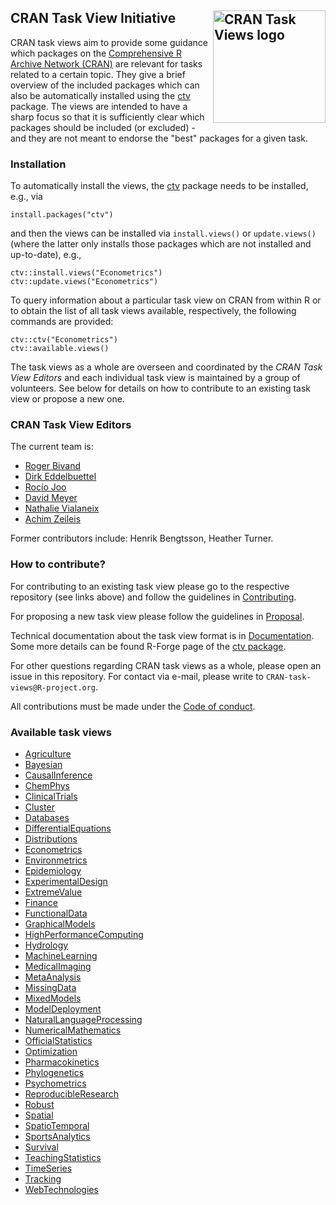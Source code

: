## CRAN Task View Initiative <img src="https://avatars.githubusercontent.com/u/61115545" align="right" alt="CRAN Task Views logo" width="180" />

CRAN task views aim to provide some guidance which packages on the
[Comprehensive R Archive Network (CRAN)](https://CRAN.R-project.org/)
are relevant for tasks related to a certain topic. They give a brief
overview of the included packages which can also be automatically installed using the
[ctv](https://CRAN.R-project.org/package=ctv) package. The views are intended to
have a sharp focus so that it is sufficiently clear which packages should be
included (or excluded) - and they are not meant to endorse the "best" packages
for a given task.


### Installation

To automatically install the views, the [ctv](https://CRAN.R-project.org/package=ctv)
package needs to be installed, e.g., via

```
install.packages("ctv")
```

and then the views can be installed via `install.views()` or `update.views()`
(where the latter only installs those packages which are not installed and up-to-date),
e.g.,

```
ctv::install.views("Econometrics")
ctv::update.views("Econometrics")
```

To query information about a particular task view on CRAN from within R or to
obtain the list of all task views available, respectively, the following
commands are provided:

```
ctv::ctv("Econometrics")
ctv::available.views()
```

The task views as a whole are overseen and coordinated by the _CRAN Task View
Editors_ and each individual task view is maintained by a group of volunteers.
See below for details on how to contribute to an existing task view or propose
a new one.


### CRAN Task View Editors

The current team is:

* [Roger Bivand](https://github.com/rsbivand)
* [Dirk Eddelbuettel](https://github.com/eddelbuettel)
* [Rocío Joo](https://github.com/rociojoo)
* [David Meyer](https://github.com/davidjohannesmeyer)
* [Nathalie Vialaneix](https://github.com/tuxette)
* [Achim Zeileis](https://github.com/zeileis)

Former contributors include: Henrik Bengtsson, Heather Turner.


### How to contribute?

For contributing to an existing task view please go to the respective repository
(see links above) and follow the guidelines in [Contributing](Contributing.md).

For proposing a new task view please follow the guidelines in [Proposal](Proposal.md).

Technical documentation about the task view format is in [Documentation](Documentation.md).
Some more details can be found R-Forge page of the [ctv package](https://ctv.R-Forge.R-project.org/).

For other questions regarding CRAN task views as a whole, please open an issue in this repository.
For contact via e-mail, please write to `CRAN-task-views@R-project.org`.

All contributions must be made under the [Code of conduct](CodeOfConduct.md).


### Available task views

* [Agriculture](https://github.com/cran-task-views/Agriculture/)
* [Bayesian](https://github.com/cran-task-views/Bayesian/)
* [CausalInference](https://github.com/cran-task-views/CausalInference/)
* [ChemPhys](https://github.com/cran-task-views/ChemPhys/)
* [ClinicalTrials](https://github.com/cran-task-views/ClinicalTrials/)
* [Cluster](https://github.com/cran-task-views/Cluster/)
* [Databases](https://github.com/cran-task-views/Databases/)
* [DifferentialEquations](https://github.com/cran-task-views/DifferentialEquations/)
* [Distributions](https://github.com/cran-task-views/Distributions/)
* [Econometrics](https://github.com/cran-task-views/Econometrics/)
* [Environmetrics](https://github.com/cran-task-views/Environmetrics/)
* [Epidemiology](https://github.com/cran-task-views/Epidemiology/)
* [ExperimentalDesign](https://github.com/cran-task-views/ExperimentalDesign/)
* [ExtremeValue](https://github.com/cran-task-views/ExtremeValue/)
* [Finance](https://github.com/cran-task-views/Finance/)
* [FunctionalData](https://github.com/cran-task-views/FunctionalData/)
* [GraphicalModels](https://github.com/cran-task-views/GraphicalModels/)
* [HighPerformanceComputing](https://github.com/cran-task-views/HighPerformanceComputing/)
* [Hydrology](https://github.com/cran-task-views/Hydrology/)
* [MachineLearning](https://github.com/cran-task-views/MachineLearning/)
* [MedicalImaging](https://github.com/cran-task-views/MedicalImaging/)
* [MetaAnalysis](https://github.com/cran-task-views/MetaAnalysis/)
* [MissingData](https://github.com/cran-task-views/MissingData/)
* [MixedModels](https://github.com/cran-task-views/MixedModels/)
* [ModelDeployment](https://github.com/cran-task-views/ModelDeployment/)
* [NaturalLanguageProcessing](https://github.com/cran-task-views/NaturalLanguageProcessing/)
* [NumericalMathematics](https://github.com/cran-task-views/NumericalMathematics/)
* [OfficialStatistics](https://github.com/cran-task-views/OfficialStatistics/)
* [Optimization](https://github.com/cran-task-views/Optimization/)
* [Pharmacokinetics](https://github.com/cran-task-views/Pharmacokinetics/)
* [Phylogenetics](https://github.com/cran-task-views/Phylogenetics/)
* [Psychometrics](https://github.com/cran-task-views/Psychometrics/)
* [ReproducibleResearch](https://github.com/cran-task-views/ReproducibleResearch/)
* [Robust](https://github.com/cran-task-views/Robust/)
* [Spatial](https://github.com/cran-task-views/Spatial/)
* [SpatioTemporal](https://github.com/cran-task-views/SpatioTemporal/)
* [SportsAnalytics](https://github.com/cran-task-views/SportsAnalytics/)
* [Survival](https://github.com/cran-task-views/Survival/)
* [TeachingStatistics](https://github.com/cran-task-views/TeachingStatistics/)
* [TimeSeries](https://github.com/cran-task-views/TimeSeries/)
* [Tracking](https://github.com/cran-task-views/Tracking/)
* [WebTechnologies](https://github.com/cran-task-views/WebTechnologies/)
